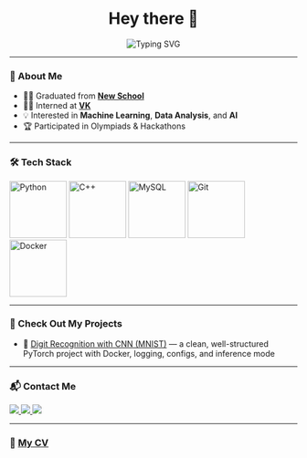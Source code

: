 <h1 align="center">Hey there 👋</h1>

<div align="center">
  <img src="https://readme-typing-svg.demolab.com?font=Fira+Code&weight=500&pause=1000&center=true&vCenter=true&width=600&lines=ML+Enthusiast+%7C+Data+Lover+%7C+Football+Fan;Coding+since+2022+%F0%9F%92%BB;Interned+at+VK+%F0%9F%92%BC;Studying+at+Yandex+School+and+New+School;Building+Projects+in+ML%2C+DS+and+AI;Open+to+collaboration+%F0%9F%92%BB" alt="Typing SVG" />
</div>

---

### 🧠 About Me

- 👨‍🎓 Graduated from [**New School**](https://home.n.school)
- 🧑‍💻 Interned at [**VK**](https://vk.com/about)
- 💡 Interested in **Machine Learning**, **Data Analysis**, and **AI**
- 🏆 Participated in Olympiads & Hackathons

---

### 🛠️ Tech Stack

<div align="left">
  <img src="https://cdn.jsdelivr.net/gh/devicons/devicon/icons/python/python-original.svg" width="100" alt="Python"/>
  <img src="https://cdn.jsdelivr.net/gh/devicons/devicon/icons/cplusplus/cplusplus-original.svg" width="100" alt="C++"/>
  <img src="https://cdn.jsdelivr.net/gh/devicons/devicon/icons/mysql/mysql-original.svg" width="100"" alt="MySQL"/>
  <img src="https://cdn.jsdelivr.net/gh/devicons/devicon/icons/git/git-original.svg" width="100" alt="Git"/>
  <img src="https://cdn.jsdelivr.net/gh/devicons/devicon/icons/docker/docker-original.svg" width="100" alt="Docker"/>
</div>

---

### 🚀 Check Out My Projects

- 🧠 [Digit Recognition with CNN (MNIST)](https://github.com/sinyshapmen/mnist_CNN) — a clean, well-structured PyTorch project with Docker, logging, configs, and inference mode

---

### 📬 Contact Me

<div align="left">
  <a href="https://t.me/sinyshapmen" target="_blank">
    <img src="https://img.shields.io/badge/Telegram-2CA5E0?style=flat&logo=telegram&logoColor=white"/>
  </a>
  <a href="https://www.instagram.com/evgenybobrovsky30?igsh=cTNjenhpbmFlbGM3&utm_source=qr" target="_blank">
    <img src="https://img.shields.io/badge/Instagram-E4405F?style=flat&logo=instagram&logoColor=white"/>
  </a>
  <a href="mailto:sinyshapmen@proton.me" target="_blank">
    <img src="https://img.shields.io/badge/Email-8B89CC?style=flat&logo=protonmail&logoColor=white"/>
  </a>
</div>

---

### 📄 [My CV](https://docs.google.com/document/d/1BJ5YjnfJuVN_8ULQwimZdBmDdNcU1uJtJXffLh0d-i0/edit)






